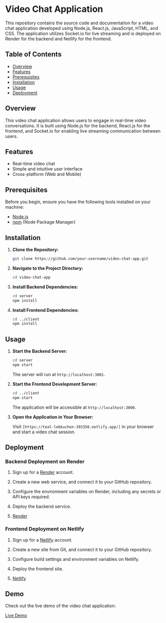 # Video Chat Application

This repository contains the source code and documentation for a video chat application developed using Node.js, React.js, JavaScript, HTML, and CSS. The application utilizes Socket.io for live streaming and is deployed on Render for the backend and Netlify for the frontend.

## Table of Contents
- [Overview](#overview)
- [Features](#features)
- [Prerequisites](#prerequisites)
- [Installation](#installation)
- [Usage](#usage)
- [Deployment](#deployment)


## Overview

This video chat application allows users to engage in real-time video conversations. It is built using Node.js for the backend, React.js for the frontend, and Socket.io for enabling live streaming communication between users.

## Features

- Real-time video chat
- Simple and intuitive user interface
- Cross-platform (Web and Mobile)

## Prerequisites

Before you begin, ensure you have the following tools installed on your machine:

- [Node.js](https://nodejs.org/)
- [npm](https://www.npmjs.com/) (Node Package Manager)

## Installation

1. **Clone the Repository:**

    ```bash
    git clone https://github.com/your-username/video-chat-app.git
    ```

2. **Navigate to the Project Directory:**

    ```bash
    cd video-chat-app
    ```

3. **Install Backend Dependencies:**

    ```bash
    cd server
    npm install
    ```

4. **Install Frontend Dependencies:**

    ```bash
    cd ../client
    npm install
    ```

## Usage

1. **Start the Backend Server:**

    ```bash
    cd server
    npm start
    ```

    The server will run at `http://localhost:3001`.

2. **Start the Frontend Development Server:**

    ```bash
    cd ../client
    npm start
    ```

    The application will be accessible at `http://localhost:3000`.

3. **Open the Application in Your Browser:**

   Visit `[https://teal-lebkuchen-393350.netlify.app/]` in your browser and start a video chat session.

## Deployment

### Backend Deployment on Render

1. Sign up for a [Render](https://render.com/) account.

2. Create a new web service, and connect it to your GitHub repository.

3. Configure the environment variables on Render, including any secrets or API keys required.

4. Deploy the backend service.
5. [Render](https://meetkare.onrender.com)

### Frontend Deployment on Netlify

1. Sign up for a [Netlify](https://www.netlify.com/) account.

2. Create a new site from Git, and connect it to your GitHub repository.

3. Configure build settings and environment variables on Netlify.

4. Deploy the frontend site.
5. [Netlify](https://teal-lebkuchen-393350.netlify.app/)

## Demo

Check out the live demo of the video chat application:

[Live Demo](https://teal-lebkuchen-393350.netlify.app/)


